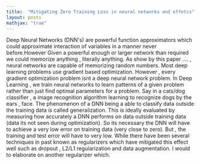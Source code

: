 ```yaml
---
title:  "Mitigating Zero Training Loss in neural networks and effetcs"
layout: posts
mathjax: "true"
---
```


<p>Deep Neural Networks (DNN's) are powerful function approximators which could approximate interaction of variables in a manner never before.However Given a powerful enough or larger network than required we could memorize anything , literally anything. As show by this paper .... , neural networks are capable of memorizing random numbers. Most deep learning problems use gradient based optimization. However , every gradient optimization problem isnt a deep neural network problem. In Deep Learning , we train neural networks to learn patterns of a given problem rather than just find optimal parameters for a problem. Say in a cats/dog classifier , a image recognition algorithm learning to recognize dogs by the ears , face. The phenomenon of a DNN being a able to classify data outside the training data is called generalization. This is ideally evaluated by measuring how accurately a DNN performs on data outside training data (data its not seen during optimization). So its necessary the DNN will have to achieve a very low error on training data (very close to zero). But , the training and test error will have to very low. While there have been several techniques in past known as regularizers which have mitigated this effect well such as dropout , L2/L1 regularization and data augmentation. I would to elaborate on another regularizer which.
